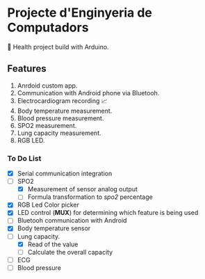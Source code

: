 # Projecte d'Enginyeria de Computadors

:pill: Health project build with Arduino. 

## Features
1. Anrdoid custom app.
2. Communication with Android phone via Bluetooh.
3. Electrocardiogram recording :chart_with_upwards_trend:
4. Body temperature measurement.
5. Blood pressure measurement.
6. SPO2 measurement.
7. Lung capacity measurement.
8. RGB LED.

### To Do List

- [x] Serial communication integration
- [ ] SPO2
  - [x] Measurement of sensor analog output
  - [ ] Formula transformation to *spo2* percentage
- [x] RGB Led Color picker
- [x] LED control (**MUX**) for determining which feature is being used
- [ ] Bluetooh communication with Android
- [x] Body temperature sensor
- [ ] Lung capacity.
  - [x] Read of the value
  - [ ] Calculate the overall capacity
- [ ] ECG
- [ ] Blood pressure
